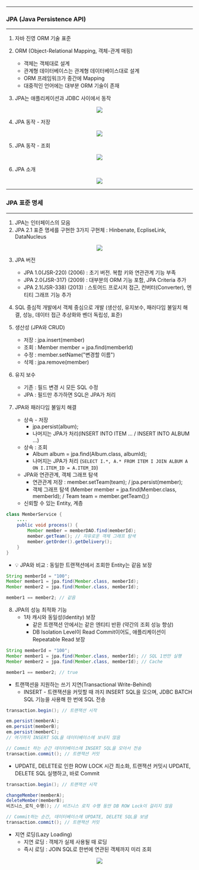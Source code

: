 -----
### JPA (Java Persistence API)
-----
1. 자바 진영 ORM 기술 표준
2. ORM (Object-Relational Mapping, 객체-관계 매핑)
   - 객체는 객체대로 설계
   - 관계형 데이터베이스는 관계형 데이터베이스대로 설계
   - ORM 프레임워크가 중간에 Mapping
   - 대중적인 언어에는 대부분 ORM 기술이 존재

3. JPA는 애플리케이션과 JDBC 사이에서 동작
<div align="center">
<img src="https://github.com/user-attachments/assets/b0521a0d-0e0c-44ec-99d5-7119c0e5ccf0">
</div>

4. JPA 동작 - 저장
<div align="center">
<img src="https://github.com/user-attachments/assets/b21c3045-3923-40eb-a181-9c7ce5ca6c27">
</div>

5. JPA 동작 - 조회
<div align="center">
<img src="https://github.com/user-attachments/assets/200c2e16-5375-45ed-8601-dc2e4c000b41">
</div>

6. JPA 소개
<div align="center">
<img src="https://github.com/user-attachments/assets/bf9e04d6-12c8-4fe4-bd1e-dc4bbafbfbe2">
</div>

-----
### JPA 표준 명세
-----
1. JPA는 인터페이스의 모음
2. JPA 2.1 표준 명세를 구현한 3가지 구현체 : Hinbenate, EcpliseLink, DataNucleus
<div align="center">
<img src="https://github.com/user-attachments/assets/62b4341e-5989-4b01-a8dc-cf30fef9cd8b">
</div>

3. JPA 버전
   - JPA 1.0(JSR-220) (2006) : 초기 버전. 복합 키와 연관관계 기능 부족
   - JPA 2.0(JSR-317) (2009) : 대부분의 ORM 기능 포함, JPA Criteria 추가
   - JPA 2.1(JSR-338) (2013) : 스토어드 프로시저 접근, 컨버터(Converter), 엔티티 그래프 기능 추가

4. SQL 중심적 개발에서 객체 중심으로 개발 (생산성, 유지보수, 패러다임 불일치 해결, 성능, 데이터 접근 추상화와 벤더 독립성, 표준)
5. 생산성 (JPA와 CRUD)
   - 저장 : jpa.insert(member)
   - 조회 : Member member = jpa.find(memberId)
   - 수정 : member.setName("변경할 이름")
   - 삭제 : jpa.remove(member)

6. 유지 보수
   - 기존 : 필드 변경 시 모든 SQL 수정
   - JPA : 필드만 추가하면 SQL은 JPA가 처리

7. JPA와 패러다임 불일치 해결
   - 상속 - 저장
     + jpa.persist(album);
     + 나머지는 JPA가 처리(INSERT INTO ITEM ... / INSERT INTO ALBUM ...)
   - 상속 : 조회
     + Album album = jpa.find(Album.class, albumId);
     + 나머지는 JPA가 처리 (```SELECT I.*, A.* FROM ITEM I JOIN ALBUM A ON I.ITEM_ID = A.ITEM_ID```)
   - JPA와 연관관계, 객체 그래프 탐색
     + 연관관계 저장 : member.setTeam(team); / jpa.persist(member);
     + 객체 그래프 탐색 (Member member = jpa.find(Member.class, memberId); / Team team = member.getTeam();)
   - 신뢰할 수 있는 Entity, 계층
```java
class MemberService {
    ....
    public void process() {
        Member member = memberDAO.find(memberId);
        member.getTeam(); // 자유로운 객체 그래프 탐색
        member.getOrder().getDelivery();
    }
}
```
   - 💡 JPA와 비교 : 동일한 트랜잭션에서 조회한 Entity는 같음 보장
```java
String memberId = "100";
Member member1 = jpa.find(Member.class, memberId);
Member member2 = jpa.find(Member.class, memberId);

member1 == member2; // 같음
```

8. JPA의 성능 최적화 기능
   - 1차 캐시와 동일성(Identity) 보장
     + 같은 트랜잭션 안에서는 같은 엔티티 반환 (약간의 조회 성능 향상)
     + DB Isolation Level이 Read Commit이어도, 애플리케이션이 Repeatable Read 보장
```java
String memberId = "100";
Member member1 = jpa.find(Member.class, memberId); // SQL 1번만 실행
Member member2 = jpa.find(Member.class, memberId); // Cache

member1 == member2; // true
```

   - 트랜잭션을 지원하는 쓰기 지연(Transactional Write-Behind)
     + INSERT - 트랜잭션을 커밋할 때 까지 INSERT SQL을 모으며, JDBC BATCH SQL 기능을 사용해 한 번에 SQL 전송
```java
transaction.begin(); // 트랜잭션 시작

em.persist(memberA);
em.persist(memberB);
em.persist(memberC);
// 여기까지 INSERT SQL을 데이터베이스에 보내지 않음

// Commit 하는 순간 데이터베이스에 INSERT SQL을 모아서 전송
transaction.commit(); // 트랜잭션 커밋
```

   + UPDATE, DELETE로 인한 ROW LOCK 시간 최소화, 트랜잭션 커밋시 UPDATE, DELETE SQL 실행하고, 바로 Commit
```java
transaction.begin(); // 트랜잭션 시작

changeMember(memberA);
deleteMember(memberB);
비즈니스_로직_수행(); // 비즈니스 로직 수행 동안 DB ROW Lock이 걸리지 않음

// Commit하는 순간, 데이터베이스에 UPDATE, DELETE SQL을 보냄
transaction.commit(); // 트랜잭션 커밋
```

   - 지연 로딩(Lazy Loading)
     + 지연 로딩 : 객체가 실제 사용될 때 로딩
     + 즉시 로딩 : JOIN SQL로 한번에 연관된 객체까지 미리 조회
<div align="center">
<img src="https://github.com/user-attachments/assets/48f54616-c89c-44ad-b7ef-59d3d3a2a92d">
</div>


